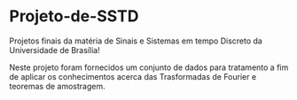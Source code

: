 # Projeto-de-SSTD
Projetos finais da matéria de Sinais e Sistemas em tempo Discreto da Universidade de Brasília!

Neste projeto foram fornecidos um conjunto de dados para tratamento a fim de aplicar os conhecimentos acerca das Trasformadas de Fourier e teoremas de amostragem. 
